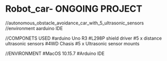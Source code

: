 # Robot_car- ONGOING PROJECT
//autonomous_obstacle_avoidance_car_with_5_ultrasonic_sensors
//environment aarduino IDE

//COMPONETS USED
#arduino Uno R3
#L298P shield driver
#5 x distance ultrasonic sensors
#4WD Chasis
#5 x Ultrasonic sensor mounts

//ENVIRONMENT
#MacOS 10.15.7
#Arduino IDE
